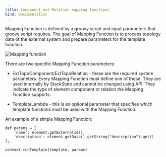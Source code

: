 ```yaml
---
title: Component and Relation mapping functions
kind: Documentation
---
```


Mapping Function is defined by a groovy script and input parameters that groovy script requires. The goal of Mapping Function is to process topology data of the external system and prepare parameters for the template function.

![Mapping function](/images/guides/concepts/mapping_function.png)

There are two specific Mapping Function parameters:

- ExtTopoComponent/ExtTopoRelation - these are the required system parameters. Every Mapping Function must define one of these. They are used internally by StackState and cannot be changed using API. They indicate the type of element component or relation the Mapping Function supports.

- TemplateLambda - this is an optional parameter that specifies which template functions must be used with the Mapping Function.

An example of a simple Mapping Function:

```
def params = [
    'name': element.getExternalId(),
    'description': element.getData().getString("description").get()
];

context.runTemplate(template, params)
```
